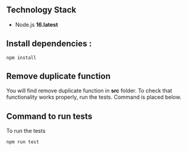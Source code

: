 
## Technology Stack

- Node.js **16.latest**


## Install dependencies :

```
npm install
```
## Remove duplicate function

You will find remove duplicate function in **src** folder. To check that functionality works properly, run the tests. Command is placed below.

## Command to run tests 

To run the tests 
```
npm run test   
```
